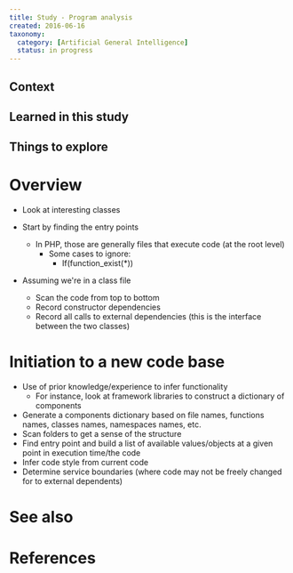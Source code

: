 ```yaml
---
title: Study - Program analysis
created: 2016-06-16
taxonomy:
  category: [Artificial General Intelligence]
  status: in progress
---
```


## Context

## Learned in this study

## Things to explore

# Overview
* Look at interesting classes

* Start by finding the entry points
	* In PHP, those are generally files that execute code (at the root level)
		* Some cases to ignore:
			* If(function_exist(*))

* Assuming we're in a class file
	* Scan the code from top to bottom
	* Record constructor dependencies
	* Record all calls to external dependencies (this is the interface between the two classes)

# Initiation to a new code base
* Use of prior knowledge/experience to infer functionality
	* For instance, look at framework libraries to construct a dictionary of components
* Generate a components dictionary based on file names, functions names, classes names, namespaces names, etc.
* Scan folders to get a sense of the structure
* Find entry point and build a list of available values/objects at a given point in execution time/the code
* Infer code style from current code
* Determine service boundaries (where code may not be freely changed for to external dependents)

# See also

# References
